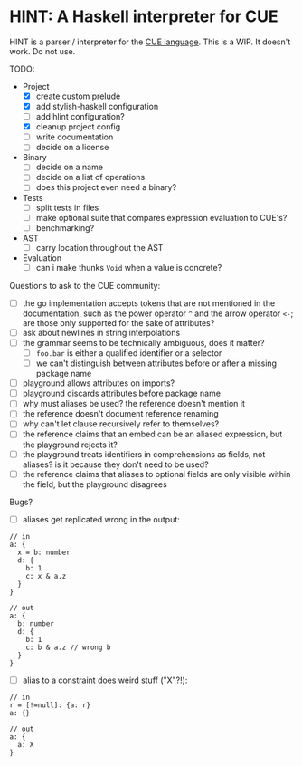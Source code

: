 # HINT: A Haskell interpreter for CUE

HINT is a parser / interpreter for the [CUE language](https://cuelang.org/). This is a WIP. It doesn't work. Do not use.

TODO:
  - Project
    - [x] create custom prelude
    - [x] add stylish-haskell configuration
    - [ ] add hlint configuration?
    - [x] cleanup project config
    - [ ] write documentation
    - [ ] decide on a license
  - Binary
    - [ ] decide on a name
    - [ ] decide on a list of operations
    - [ ] does this project even need a binary?
  - Tests
    - [ ] split tests in files
    - [ ] make optional suite that compares expression evaluation to CUE's?
    - [ ] benchmarking?
  - AST
    - [ ] carry location throughout the AST
  - Evaluation
    - [ ] can i make thunks `Void` when a value is concrete?

Questions to ask to the CUE community:
  - [ ] the go implementation accepts tokens that are not mentioned in the documentation, such as the power operator `^` and the arrow operator `<-`; are those only supported for the sake of attributes?
  - [ ] ask about newlines in string interpolations
  - [ ] the grammar seems to be technically ambiguous, does it matter?
    - [ ] `foo.bar` is either a qualified identifier or a selector
    - [ ] we can't distinguish between attributes before or after a missing package name
  - [ ] playground allows attributes on imports?
  - [ ] playground discards attributes before package name
  - [ ] why must aliases be used? the reference doesn't mention it
  - [ ] the reference doesn't document reference renaming
  - [ ] why can't let clause recursively refer to themselves?
  - [ ] the reference claims that an embed can be an aliased expression, but the playground rejects it?
  - [ ] the playground treats identifiers in comprehensions as fields, not aliases? is it because they don't need to be used?
  - [ ] the reference claims that aliases to optional fields are only visible within the field, but the playground disagrees

Bugs?
  - [ ] aliases get replicated wrong in the output:
```cue
// in
a: {
  x = b: number
  d: {
    b: 1
    c: x & a.z
  }
}

// out
a: {
  b: number
  d: {
    b: 1
    c: b & a.z // wrong b
  }
}
```
  - [ ] alias to a constraint does weird stuff ("X"?!):
```cue
// in
r = [!=null]: {a: r}
a: {}

// out
a: {
  a: X
}
```
